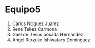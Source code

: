 # Equipo5

1. Carlos Noguez Juarez
2. Rene Tellez Carmona
3. Gael de Jesus posada Hernandez
4. Angel Riozuke Ishiwatary Dominguez

